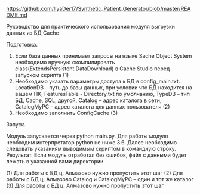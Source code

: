 https://github.com/IlyaDer17/Synthetic_Patient_Generator/blob/master/README.md

Руководство для практического использования модуля выгрузки данных из БД Cache

Подготовка. 

1. Если база данных принимает запросы на языке Sache Object System необходимо вручную скомпилировать class(ExtendsPersistent.DataDownload) в Cache Studio перед запуском скрипта (1) 
2. Необходимо указать параметры доступа к БД в config_main.txt. LocationDB – путь до базы данных, при условии что БД находится на вашем ПК, FeaturesTable - Directory.txt по умолчанию, TypeDB – тип БД, Cache, SQL, другой, Catalog – адрес каталога в сети, CatalogMyPC – адрес каталога для данных пользователя (2)
3. Необходимо заполнить ConfigCache (3) 

Запуск.

Модуль запускается через python main.py. Для работы модуля необходим интерпретатор python не ниже 3.6. Далее необходимо следовать указаниям выводимым скриптом в командную строку.
Результат. Если модуль отработал без ошибок, файл с данными будет лежать в указанной вами директории.



(1) Для работы с БД ц. Алмазово нужно пропустить этот шаг
(2) Для работы с БД ц. Алмазово Catalog и CatalogMyPC – один и тот же каталог
(3) Для работы с БД ц. Алмазово нужно пропустить этот шаг
